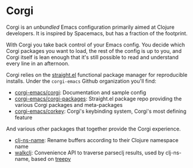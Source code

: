 # Corgi

Corgi is an _unbundled_ Emacs configuration primarily aimed at Clojure
developers. It is inspired by Spacemacs, but has a fraction of the footprint.

With Corgi you take back control of your Emacs config. You decide which Corgi
packages you want to load, the rest of the config is up to you, and Corgi itself
is lean enough that it's still possible to read and understand every line in an
afternoon.

Corgi relies on the
[straight.el](https://github.com/raxod502/straight.el#git-backend) functional
package manager for reproducible installs. Under the `corgi-emacs` Github
organization you'll find:

- [corgi-emacs/corgi](https://github.com/corgi-emacs/corgi): Documentation and sample config
- [corgi-emacs/corgi-packages](https://github.com/corgi-emacs/corgi-packages): Straight.el package repo providing the various Corgi packages and meta-packages
- [corgi-emacs/corkey](https://github.com/corgi-emacs/corkey): Corgi's keybinding system, Corgi's most defining feature

And various other packages that together provide the Corgi experience.

- [clj-ns-name](https://github.com/corgi-emacs/clj-ns-name): Rename buffers according to their Clojure namespace name 
- [walkclj](https://github.com/corgi-emacs/walkclj): Convenience API to traverse parseclj results, used by clj-ns-name, based on [treepy](https://github.com/volrath/treepy.el) 

<!-- - [pprint-to-buffer](https://github.com/plexus/plexmacs/blob/master/pprint-to-buffer/pprint-to-buffer.el): Like cider-pprint-eval-last-sexp, but for Emacs Lisp (`, e p` in Corgi) (in plexmacs) -->
<!-- - [corgi-stateline](https://github.com/lambdaisland/corgi-packages/tree/main/corgi-stateline): Change the modeline color to indicate the current evil state -->
<!-- - [corgi-cider-indicator](https://github.com/lambdaisland/corgi-packages/blame/461d3f512073a146f6c6057d9ef1e74628e67590/corgi-clojure/corgi-cider-connection-indicator.el) Currently still lumped in with corgi-clojure but I'm splitting this out. Add a colored indicator to the modeline for each connected REPL that evaluations in the current buffer go to, indicating if it's clj/cljs/bb, and showing project/host/port if different from the current project. -->
<!-- - [cider-eval-pprint-register](https://github.com/lambdaisland/corgi-packages/blob/461d3f512073a146f6c6057d9ef1e74628e67590/corgi-clojure/corgi-clojure-cider-extras.el#L133-L160) Just a single function and currently lumped in with clojure-mode, but generally useful. Could perhaps also go upstream to CIDER if they'll take it. -->
